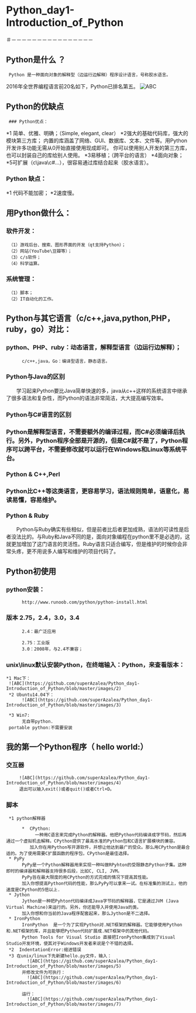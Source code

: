 # Python_day1-Introduction_of_Python
＃－－－－－－－－－－－－－－－－
##  Python是什么 ？
     Python 是一种面向对象的解释型（边运行边解释）程序设计语言，号称胶水语言。
2016年全世界编程语言前20名如下，Python已排名第五。
![ABC](https://github.com/superAzalea/Python_day1-Introduction_of_Python/blob/master/images/1)
## Python的优缺点
     ### Python优点：
*1 简单、优雅、明确；（Simple, elegant, clear）
*2强大的基础代码库，强大的模块第三方库；
          内置的库涵盖了网络、GUI、数据库、文本、文件等。用Python开发许多功能无需从0开始直接使用现成即可。
          你可以使用别人开发的第三方库，也可以封装自己的库给别人使用。
*3易移植；（跨平台的语言）
*4面向对象；
*5可扩展（c\java\c#…），很容易通过库结合起来（胶水语言）。
### Python 缺点：
*1 代码不能加密；
*2速度慢。
## 用Python做什么：
### 软件开发：
     （1）游戏后台、搜索、图形界面的开发（qt支持Python）；
     （2）网站(YouTube\豆瓣等）；
     （3）c/s软件；
     （4）科学运算。
### 系统管理：
     （1）脚本；
     （2）IT自动化的工作。
## Python与其它语言（c/c++,java,python,PHP，ruby，go）对比：
### python、PHP、ruby：动态语言，解释型语言（边运行边解释）；
          c/c++,java，Go：编译型语言，静态语言。
### Python与Java的区别
　　学习起来Python要比Java简单快速的多，java从c++这样的系统语言中继承了很多语法和复杂性，而Python的语法非常简洁，大大提高编写效率。
### Python与C#语言的区别
### Python是解释型语言，不需要额外的编译过程，而C#必须编译后执行。另外，Python程序全部是开源的，但是C#就不是了，Python程序可以跨平台，不需要修改就可以运行在Windows和Linux等系统平台。
### Python & C++,Perl
### Python比C++等这类语言，更容易学习，语法规则简单，语意化，易读易懂，容易维护。
### Python & Ruby
　　Python与Ruby确实有些相似，但是前者比后者更加成熟，语法的可读性是后者没法比的。与Ruby和Java不同的是，面向对象编程在python里不是必选的，这就更加增加了这门语言的灵活性。Ruby语言只适合编写，但是维护的时候你会非常头疼，更不用说多人编写和维护的项目代码了。
## Python初使用
### python安装：
          http://www.runoob.com/python/python-install.html
### 版本   2.75，2.4，3.0，3.4
          2.4：最广泛应用

          2.75：工业版
          3.0：2008年，与2.4不兼容；

### unix\linux默认安装Python，在终端输入：Python，来查看版本：
    *1 Mac下：
     ![ABC](https://github.com/superAzalea/Python_day1-Introduction_of_Python/blob/master/images/2)
     *2 Ubuntu14.04下：
          ![ABC](https://github.com/superAzalea/Python_day1-Introduction_of_Python/blob/master/images/3)

     *3 Win7:
          无自带python.
     portable python:不需要安装
## 我的第一个Python程序（ hello world:）
### 交互器
         ![ABC](https://github.com/superAzalea/Python_day1-Introduction_of_Python/blob/master/images/4)
         退出可以输入exit()或者quit()或者Ctrl+D。

### 脚本
     *1 python解释器

          *  CPython:
               一种用C语言来完成Python的解释器。他把Python代码编译成字节码，然后再通过一个虚拟机去解释。CPython提供了最高水准的Python包和C语言扩展模块的兼容。
             加入你在用Python写开源软件，并想让他达到最广的受众。那么用CPython是最合适的。为了使用需要C扩展函数的程序包，CPython是最佳选择。
     * PyPy
          PyPy是一个Python解释器用来实现一种叫做RPyhton的受限静态Python子集。这种即时的编译器和解释器支持很多后段，比如C, CLI, JVM。
          PyPy旨在最大限度的用CPython的方式完成的情况下提高其性能。
          加入你想提高Python代码的性能，那么PyPy可以拿来一试。在标准集的测试上，他的速度是CPython的5倍以上.
     * Jython
          Jython是一种把Pyhton代码编译成Java字节码的解释器，它是通过JVM (Java Virtual Machine)来运行的。另外，你还能导入并使用Java的类。
          加入你想和你当前的Java程序配套起来，那么Jython是不二选择。
     * IronPython
          IronPython  是一个为了实现Python对.NET框架的解释器。它能够使用Python和.NET框架的库，并且能够把Python代码扩展成.NET框架中的其他代码。
          Python Tools for Visual Studio 直接把IronPython集成到了Visual Studio开发环境，使其对于Windows开发者来说是个不错的选择。
     *2  IndentationError:缩进错误
     *3 在unix/linux下先新建hello.py文件，输入：
            ![ABC](https://github.com/superAzalea/Python_day1-Introduction_of_Python/blob/master/images/5)
          并修改文件为可执行：
            ![ABC](https://github.com/superAzalea/Python_day1-Introduction_of_Python/blob/master/images/6)

          运行：
            ![ABC](https://github.com/superAzalea/Python_day1-Introduction_of_Python/blob/master/images/7)


